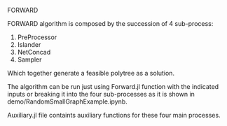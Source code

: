 FORWARD

FORWARD algorithm is composed by the succession of 4 sub-process:
 1. PreProcessor
 2. Islander
 3. NetConcad
 4. Sampler
    
Which together generate a feasible polytree as a solution.

The algorithm can be run just using Forward.jl function with the indicated inputs or breaking it into the four sub-processes as it is shown in demo/RandomSmallGraphExample.ipynb.

Auxiliary.jl file containts auxiliary functions for these four main processes.
